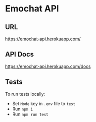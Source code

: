 # Emochat API

## URL

https://emochat-api.herokuapp.com/

## API Docs

https://emochat-api.herokuapp.com/docs

## Tests

To run tests locally:

* Set `Mode` key in `.env` file to `test`
* Run `npm i`
* Run `npm run test`